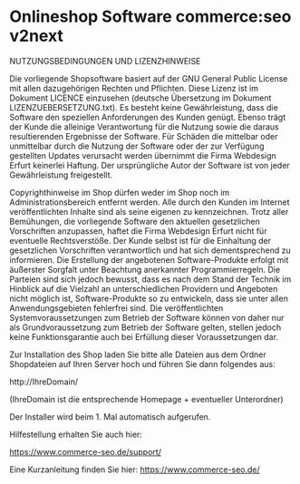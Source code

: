 Onlineshop Software commerce:seo v2next
======

NUTZUNGSBEDINGUNGEN UND LIZENZHINWEISE

Die vorliegende Shopsoftware basiert auf der GNU General Public License mit allen 
dazugehörigen Rechten und Pflichten. Diese Lizenz ist im Dokument LICENCE einzusehen 
(deutsche Übersetzung im Dokument LIZENZUEBERSETZUNG.txt). Es besteht keine Gewährleistung, 
dass die Software den speziellen Anforderungen des Kunden genügt. Ebenso trägt der 
Kunde die alleinige Verantwortung für die Nutzung sowie die daraus resultierenden 
Ergebnisse der Software. Für Schäden die mittelbar oder unmittelbar durch die Nutzung 
der Software oder der zur Verfügung gestellten Updates verursacht werden übernimmt die 
Firma Webdesign Erfurt keinerlei Haftung. Der ursprüngliche Autor der Software ist von 
jeder Gewährleistung freigestellt.

Copyrighthinweise im Shop dürfen weder im Shop noch im Administrationsbereich 
entfernt werden. Alle durch den Kunden im Internet veröffentlichten Inhalte sind als 
seine eigenen zu kennzeichnen. Trotz aller Bemühungen, die vorliegende Software den 
aktuellen gesetzlichen Vorschriften anzupassen, haftet die Firma Webdesign Erfurt nicht 
für eventuelle Rechtsverstöße. Der Kunde selbst ist für die Einhaltung der gesetzlichen 
Vorschriften verantwortlich und hat sich dementsprechend zu informieren. Die Erstellung 
der angebotenen Software-Produkte erfolgt mit äußerster Sorgfalt unter Beachtung 
anerkannter Programmierregeln. Die Parteien sind sich jedoch bewusst, dass es nach 
dem Stand der Technik im Hinblick auf die Vielzahl an unterschiedlichen Providern und 
Angeboten nicht möglich ist, Software-Produkte so zu entwickeln, dass sie unter allen 
Anwendungsgebieten fehlerfrei sind. Die veröffentlichten Systemvoraussetzungen zum 
Betrieb der Software können von daher nur als Grundvoraussetzung zum Betrieb der 
Software gelten, stellen jedoch keine Funktionsgarantie auch bei Erfüllung dieser 
Voraussetzungen dar.


Zur Installation des Shop laden Sie bitte alle Dateien aus dem Ordner Shopdateien auf Ihren Server hoch und führen Sie dann folgendes aus:

http://IhreDomain/

(IhreDomain ist die entsprechende Homepage + eventueller Unterordner)

Der Installer wird beim 1. Mal automatisch aufgerufen.

Hilfestellung erhalten Sie auch hier:

https://www.commerce-seo.de/support/

Eine Kurzanleitung finden Sie hier: 
https://www.commerce-seo.de/
